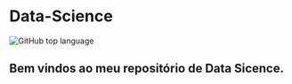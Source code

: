# Data-Science
![GitHub top language](https://img.shields.io/github/languages/top/thiago-vale/Data-Science)

## Bem vindos ao meu repositório de Data Sicence.
